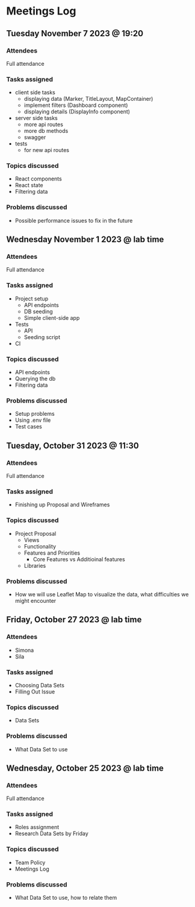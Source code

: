 # Meetings Log

## Tuesday November 7 2023 @ 19:20

### Attendees
Full attendance

### Tasks assigned

- client side tasks
    - displaying data (Marker, TitleLayout, MapContainer)
    - implement filters (Dashboard component)
    - displaying details (DisplayInfo component)
- server side tasks
    - more api routes
    - more db methods
    - swagger
- tests
    - for new api routes

### Topics discussed

- React components
- React state
- Filtering data

### Problems discussed

- Possible performance issues to fix in the future

## Wednesday November 1 2023 @ lab time

### Attendees
Full attendance

### Tasks assigned

- Project setup
    - API endpoints
    - DB seeding
    - Simple client-side app
- Tests
    - API
    - Seeding script
- CI

### Topics discussed

- API endpoints
- Querying the db
- Filtering data

### Problems discussed

- Setup problems
- Using .env file
- Test cases

## Tuesday, October 31 2023 @ 11:30

### Attendees
Full attendance

### Tasks assigned

- Finishing up Proposal and Wireframes


### Topics discussed

- Project Proposal
    - Views
    - Functionality
    - Features and Priorities
        - Core Features vs Additioinal features
    - Libraries

### Problems discussed

- How we will use Leaflet Map to visualize the data, what difficulties we might encounter

## Friday, October 27 2023 @ lab time

### Attendees
- Simona
- Sila

### Tasks assigned

- Choosing Data Sets
- Filling Out Issue

### Topics discussed

- Data Sets

### Problems discussed

- What Data Set to use


## Wednesday, October 25 2023 @ lab time

### Attendees
Full attendance

### Tasks assigned

- Roles assignment
- Research Data Sets by Friday

### Topics discussed

- Team Policy
- Meetings Log

### Problems discussed

- What Data Set to use, how to relate them
